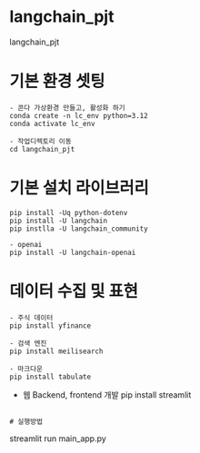 # langchain_pjt
langchain_pjt

# 기본 환경 셋팅
```
- 콘다 가상환경 만들고, 활성화 하기
conda create -n lc_env python=3.12
conda activate lc_env

- 작업디렉토리 이동
cd langchain_pjt
```

# 기본 설치 라이브러리
```
pip install -Uq python-dotenv
pip install -U langchain 
pip instlla -U langchain_community

- openai 
pip install -U langchain-openai 
```

# 데이터 수집 및 표현
```
- 주식 데이터
pip install yfinance

- 검색 엔진
pip install meilisearch

- 마크다운
pip install tabulate
```

- 웹 Backend, frontend 개발
pip install streamlit
```

# 실행방법
```
streamlit run main_app.py
```